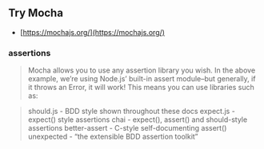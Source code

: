 ## Try Mocha

- [https://mochajs.org/](https://mochajs.org/)

### assertions

> Mocha allows you to use any assertion library you wish. In the above example, we’re using Node.js’ built-in assert module–but generally, if it throws an Error, it will work! This means you can use libraries such as:

> should.js - BDD style shown throughout these docs
> expect.js - expect() style assertions
> chai - expect(), assert() and should-style assertions
> better-assert - C-style self-documenting assert()
> unexpected - “the extensible BDD assertion toolkit”
